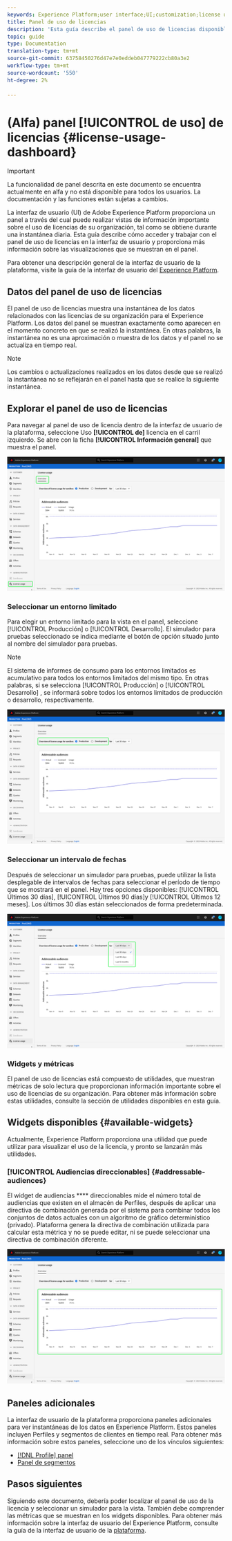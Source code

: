 ```yaml
---
keywords: Experience Platform;user interface;UI;customization;license usage dashboard;dashboard;license usage;entitlement;consumption
title: Panel de uso de licencias
description: 'Esta guía describe el panel de uso de licencias disponible en la interfaz de usuario de Adobe Experience Platform. '
topic: guide
type: Documentation
translation-type: tm+mt
source-git-commit: 63758450276d47e7e0eddeb047779222cb80a3e2
workflow-type: tm+mt
source-wordcount: '550'
ht-degree: 2%

---
```



# (Alfa) panel [!UICONTROL de uso] de licencias {#license-usage-dashboard}

>[!IMPORTANT]
>
>La funcionalidad de panel descrita en este documento se encuentra actualmente en alfa y no está disponible para todos los usuarios. La documentación y las funciones están sujetas a cambios.

La interfaz de usuario (UI) de Adobe Experience Platform proporciona un panel a través del cual puede realizar vistas de información importante sobre el uso de licencias de su organización, tal como se obtiene durante una instantánea diaria. Esta guía describe cómo acceder y trabajar con el panel de uso de licencias en la interfaz de usuario y proporciona más información sobre las visualizaciones que se muestran en el panel.

Para obtener una descripción general de la interfaz de usuario de la plataforma, visite la guía de la interfaz de usuario del [Experience Platform](ui-guide.md).

## Datos del panel de uso de licencias

El panel de uso de licencias muestra una instantánea de los datos relacionados con las licencias de su organización para el Experience Platform. Los datos del panel se muestran exactamente como aparecen en el momento concreto en que se realizó la instantánea. En otras palabras, la instantánea no es una aproximación o muestra de los datos y el panel no se actualiza en tiempo real.

>[!NOTE]
>
>Los cambios o actualizaciones realizados en los datos desde que se realizó la instantánea no se reflejarán en el panel hasta que se realice la siguiente instantánea.

## Explorar el panel de uso de licencias

Para navegar al panel de uso de licencia dentro de la interfaz de usuario de la plataforma, seleccione Uso **[!UICONTROL de]** licencia en el carril izquierdo. Se abre con la ficha **[!UICONTROL Información general]** que muestra el panel.

![](images/license-usage-dashboard/dashboard-overview.png)

### Seleccionar un entorno limitado

Para elegir un entorno limitado para la vista en el panel, seleccione [!UICONTROL Producción] o [!UICONTROL Desarrollo]. El simulador para pruebas seleccionado se indica mediante el botón de opción situado junto al nombre del simulador para pruebas.

>[!NOTE]
>
>El sistema de informes de consumo para los entornos limitados es acumulativo para todos los entornos limitados del mismo tipo. En otras palabras, si se selecciona [!UICONTROL Producción] o [!UICONTROL Desarrollo] , se informará sobre todos los entornos limitados de producción o desarrollo, respectivamente.

![](images/license-usage-dashboard/select-sandbox.png)

### Seleccionar un intervalo de fechas

Después de seleccionar un simulador para pruebas, puede utilizar la lista desplegable de intervalos de fechas para seleccionar el período de tiempo que se mostrará en el panel. Hay tres opciones disponibles: [!UICONTROL Últimos 30 días], [!UICONTROL Últimos 90 días]y [!UICONTROL Últimos 12 meses]. Los últimos 30 días están seleccionados de forma predeterminada.

![](images/license-usage-dashboard/select-date-range.png)

### Widgets y métricas

El panel de uso de licencias está compuesto de utilidades, que muestran métricas de solo lectura que proporcionan información importante sobre el uso de licencias de su organización. Para obtener más información sobre estas utilidades, consulte la sección de utilidades disponibles en esta guía.

## Widgets disponibles {#available-widgets}

Actualmente, Experience Platform proporciona una utilidad que puede utilizar para visualizar el uso de la licencia, y pronto se lanzarán más utilidades.

### [!UICONTROL Audiencias direccionables] {#addressable-audiences}

El widget de audiencias **** direccionables mide el número total de audiencias que existen en el almacén de Perfiles, después de aplicar una directiva de combinación generada por el sistema para combinar todos los conjuntos de datos actuales con un algoritmo de gráfico determinístico (privado). Plataforma genera la directiva de combinación utilizada para calcular esta métrica y no se puede editar, ni se puede seleccionar una directiva de combinación diferente.

![](images/license-usage-dashboard/addressable-audiences.png)

## Paneles adicionales

La interfaz de usuario de la plataforma proporciona paneles adicionales para ver instantáneas de los datos en Experience Platform. Estos paneles incluyen Perfiles y segmentos de clientes en tiempo real. Para obtener más información sobre estos paneles, seleccione uno de los vínculos siguientes:

* [[!DNL Profile] panel](../profile/ui/profile-dashboard.md)
* [Panel de segmentos](../segmentation/ui/segment-dashboard.md)

## Pasos siguientes

Siguiendo este documento, debería poder localizar el panel de uso de la licencia y seleccionar un simulador para la vista. También debe comprender las métricas que se muestran en los widgets disponibles. Para obtener más información sobre la interfaz de usuario del Experience Platform, consulte la guía de la interfaz de usuario de la [plataforma](ui-guide.md).